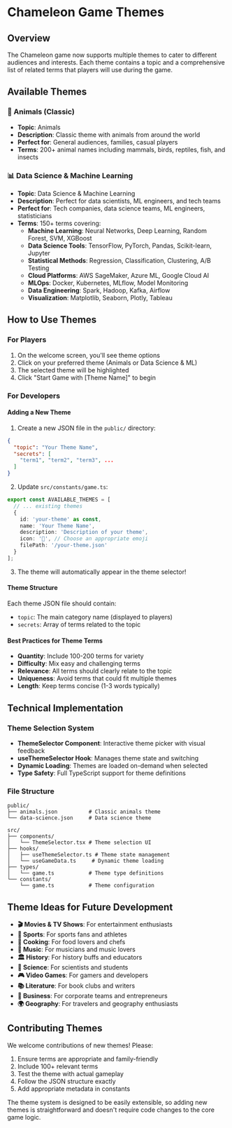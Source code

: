 # Chameleon Game Themes

## Overview

The Chameleon game now supports multiple themes to cater to different audiences and interests. Each theme contains a topic and a comprehensive list of related terms that players will use during the game.

## Available Themes

### 🦁 Animals (Classic)
- **Topic**: Animals
- **Description**: Classic theme with animals from around the world
- **Perfect for**: General audiences, families, casual players
- **Terms**: 200+ animal names including mammals, birds, reptiles, fish, and insects

### 📊 Data Science & Machine Learning
- **Topic**: Data Science & Machine Learning  
- **Description**: Perfect for data scientists, ML engineers, and tech teams
- **Perfect for**: Tech companies, data science teams, ML engineers, statisticians
- **Terms**: 150+ terms covering:
  - **Machine Learning**: Neural Networks, Deep Learning, Random Forest, SVM, XGBoost
  - **Data Science Tools**: TensorFlow, PyTorch, Pandas, Scikit-learn, Jupyter
  - **Statistical Methods**: Regression, Classification, Clustering, A/B Testing
  - **Cloud Platforms**: AWS SageMaker, Azure ML, Google Cloud AI
  - **MLOps**: Docker, Kubernetes, MLflow, Model Monitoring
  - **Data Engineering**: Spark, Hadoop, Kafka, Airflow
  - **Visualization**: Matplotlib, Seaborn, Plotly, Tableau

## How to Use Themes

### For Players
1. On the welcome screen, you'll see theme options
2. Click on your preferred theme (Animals or Data Science & ML)
3. The selected theme will be highlighted
4. Click "Start Game with [Theme Name]" to begin

### For Developers

#### Adding a New Theme
1. Create a new JSON file in the `public/` directory:
```json
{
  "topic": "Your Theme Name",
  "secrets": [
    "term1", "term2", "term3", ...
  ]
}
```

2. Update `src/constants/game.ts`:
```typescript
export const AVAILABLE_THEMES = [
  // ... existing themes
  {
    id: 'your-theme' as const,
    name: 'Your Theme Name',
    description: 'Description of your theme',
    icon: '🎯', // Choose an appropriate emoji
    filePath: '/your-theme.json'
  }
];
```

3. The theme will automatically appear in the theme selector!

#### Theme Structure
Each theme JSON file should contain:
- `topic`: The main category name (displayed to players)
- `secrets`: Array of terms related to the topic

#### Best Practices for Theme Terms
- **Quantity**: Include 100-200 terms for variety
- **Difficulty**: Mix easy and challenging terms
- **Relevance**: All terms should clearly relate to the topic
- **Uniqueness**: Avoid terms that could fit multiple themes
- **Length**: Keep terms concise (1-3 words typically)

## Technical Implementation

### Theme Selection System
- **ThemeSelector Component**: Interactive theme picker with visual feedback
- **useThemeSelector Hook**: Manages theme state and switching
- **Dynamic Loading**: Themes are loaded on-demand when selected
- **Type Safety**: Full TypeScript support for theme definitions

### File Structure
```
public/
├── animals.json          # Classic animals theme
└── data-science.json     # Data science theme

src/
├── components/
│   └── ThemeSelector.tsx # Theme selection UI
├── hooks/
│   ├── useThemeSelector.ts # Theme state management
│   └── useGameData.ts     # Dynamic theme loading
├── types/
│   └── game.ts           # Theme type definitions
└── constants/
    └── game.ts           # Theme configuration
```

## Theme Ideas for Future Development

- **🎬 Movies & TV Shows**: For entertainment enthusiasts
- **🏈 Sports**: For sports fans and athletes  
- **🍳 Cooking**: For food lovers and chefs
- **🎵 Music**: For musicians and music lovers
- **🏛️ History**: For history buffs and educators
- **🔬 Science**: For scientists and students
- **🎮 Video Games**: For gamers and developers
- **📚 Literature**: For book clubs and writers
- **🏢 Business**: For corporate teams and entrepreneurs
- **🌍 Geography**: For travelers and geography enthusiasts

## Contributing Themes

We welcome contributions of new themes! Please:

1. Ensure terms are appropriate and family-friendly
2. Include 100+ relevant terms
3. Test the theme with actual gameplay
4. Follow the JSON structure exactly
5. Add appropriate metadata in constants

The theme system is designed to be easily extensible, so adding new themes is straightforward and doesn't require code changes to the core game logic.

